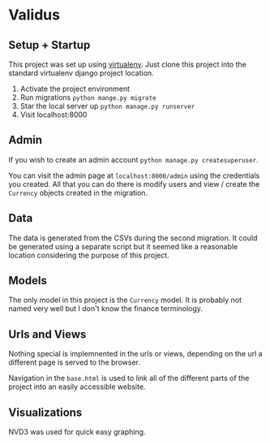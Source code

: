 # Validus

## Setup + Startup

This project was set up using [virtualenv](https://virtualenv.pypa.io/en/stable/). Just clone this project into the standard virtualenv django project location.

1. Activate the project environment
1. Run migrations `python mange.py migrate`
1. Star the local server up `python manage.py runserver`
1. Visit localhost:8000

## Admin

If you wish to create an admin account `python manage.py createsuperuser`.

You can visit the admin page at `localhost:8000/admin` using the credentials you created. All that you can do there is modify users and view / create the `Currency` objects created in the migration.

## Data

The data is generated from the CSVs during the second migration. It could be generated using a separate script but it seemed like a reasonable location considering the purpose of this project.

## Models

The only model in this project is the `Currency` model. It is probably not named very well but I don't know the finance terminology.

## Urls and Views

Nothing special is implemnented in the urls or views, depending on the url a different page is served to the browser.

Navigation in the `base.html` is used to link all of the different parts of the project into an easily accessible website.

## Visualizations

NVD3 was used for quick easy graphing.